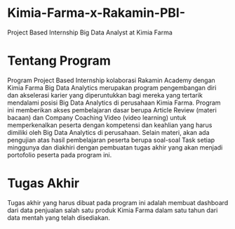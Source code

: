 # Kimia-Farma-x-Rakamin-PBI-
Project Based Internship Big Data Analyst at Kimia Farma

# Tentang Program
Program Project Based Internship kolaborasi Rakamin Academy dengan Kimia Farma Big Data Analytics merupakan program pengembangan diri dan akselerasi karier yang diperuntukkan bagi mereka yang tertarik mendalami posisi Big Data Analytics di perusahaan Kimia Farma. Program ini memberikan akses pembelajaran dasar berupa Article Review (materi bacaan) dan Company Coaching Video (video learning) untuk memperkenalkan peserta dengan kompetensi dan keahlian yang harus dimiliki oleh Big Data Analytics di perusahaan. Selain materi, akan ada pengujian atas hasil pembelajaran peserta berupa soal-soal Task setiap minggunya dan diakhiri dengan pembuatan tugas akhir yang akan menjadi portofolio peserta pada program ini.

# Tugas Akhir
Tugas akhir yang harus dibuat pada program ini adalah membuat dashboard dari data penjualan salah satu produk Kimia Farma dalam satu tahun dari data mentah yang telah disediakan.
